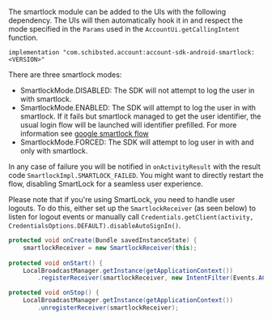The smartlock module can be added to the UIs with the following dependency. The UIs will then automatically hook it in and respect the mode specified in the `Params` used in the `AccountUi.getCallingIntent` function.

```
implementation "com.schibsted.account:account-sdk-android-smartlock:<VERSION>"
```

There are three smartlock modes:
- SmartlockMode.DISABLED: The SDK will not attempt to log the user in with smartlock. 
- SmartlockMode.ENABLED: The SDK will attempt to log the user in with smartlock. If it fails but smartlock managed to get the user identifier, the usual login flow will be launched 
will identifier prefilled. For more information see [google smartlock flow](https://developers.google.com/identity/smartlock-passwords/android/overview)
- SmartlockMode.FORCED: The SDK will attempt to log user in with and only with smartlock. 

In any case of failure you will be notified in `onActivityResult` with the result code `SmartlockImpl.SMARTLOCK_FAILED`. You might want to directly restart the flow, disabling SmartLock for a seamless user experience.

Please note that if you're using SmartLock, you need to handle user logouts. To do this, either set up the `SmartlockReceiver` (as seen below) to listen for logout events or manually call `Credentials.getClient(activity, CredentialsOptions.DEFAULT).disableAutoSignIn()`.

```java
protected void onCreate(Bundle savedInstanceState) {
    smartlockReceiver = new SmartlockReceiver(this);
    
protected void onStart() {
    LocalBroadcastManager.getInstance(getApplicationContext())
        .registerReceiver(smartlockReceiver, new IntentFilter(Events.ACTION_USER_LOGOUT));

protected void onStop() {
    LocalBroadcastManager.getInstance(getApplicationContext())
        .unregisterReceiver(smartlockReceiver);
```